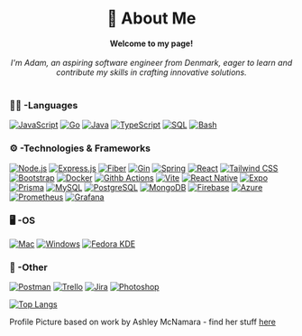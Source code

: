 <h1 align="center">💫 About Me</h1>

<p align="center">
    <b>Welcome to my page!</b><br><br>
    <i>
        I'm Adam, an aspiring software engineer from Denmark, eager to learn and contribute my skills in crafting innovative solutions.<br>
    </i><br>
</p>

### 👨‍💻 -Languages

[![JavaScript](https://img.shields.io/badge/javascript-black?style=for-the-badge&logo=javascript)](https://www.javascript.com/)
[![Go](https://img.shields.io/badge/go-black?style=for-the-badge&logo=go)](https://go.dev/)
[![Java](https://img.shields.io/badge/java-black?style=for-the-badge&logo=openjdk)](https://www.java.com/en/)
[![TypeScript](https://img.shields.io/badge/typescript-black?style=for-the-badge&logo=typescript)](https://www.typescriptlang.org/)
[![SQL](https://img.shields.io/badge/sql-black?style=for-the-badge&logo=mariadb)](https://www.w3schools.com/sql/sql_intro.asp)
[![Bash](https://img.shields.io/badge/bash-black?style=for-the-badge&logo=gnu-bash&logoColor=white)](https://en.wikipedia.org/wiki/Bash_(Unix_shell))

### ⚙️ -Technologies & Frameworks

[![Node.js](https://img.shields.io/badge/node.js-black?style=for-the-badge&logo=node.js)](https://nodejs.org/en)
[![Express.js](https://img.shields.io/badge/express-black?style=for-the-badge&logo=express)](https://expressjs.com/)
[![Fiber](https://img.shields.io/badge/fiber-black?style=for-the-badge&logo=goland)](https://gofiber.io/)
[![Gin](https://img.shields.io/badge/gin-black?style=for-the-badge&logo=gin)](https://gin-gonic.com/)
[![Spring](https://img.shields.io/badge/Spring-black?style=for-the-badge&logo=spring)](https://spring.io/)
[![React](https://img.shields.io/badge/react-black?style=for-the-badge&logo=react)](https://react.dev/)
[![Tailwind CSS](https://img.shields.io/badge/tailwindcss-black?style=for-the-badge&logo=tailwind-css)](https://tailwindcss.com/)
[![Bootstrap](https://img.shields.io/badge/Bootstrap-black?style=for-the-badge&logo=bootstrap)](https://getbootstrap.com/)
[![Docker](https://img.shields.io/badge/Docker-black?style=for-the-badge&logo=docker)](https://www.docker.com/)
[![Githb Actions](https://img.shields.io/badge/github%20actions-black?style=for-the-badge&logo=github-actions)](https://github.com/features/actions)
[![Vite](https://img.shields.io/badge/vite-black?style=for-the-badge&logo=vite)](https://vitejs.dev/)
[![React Native](https://img.shields.io/badge/React%20Native-black?style=for-the-badge&logo=react)](https://reactnative.dev/)
[![Expo](https://img.shields.io/badge/Expo-black?style=for-the-badge&logo=expo)](https://expo.dev/)
[![Prisma](https://img.shields.io/badge/prisma-black?style=for-the-badge&logo=prisma)](https://www.prisma.io/)
[![MySQL](https://img.shields.io/badge/mysql-black?style=for-the-badge&logo=mysql)](https://www.mysql.com/)
[![PostgreSQL](https://img.shields.io/badge/PostgreSQL-black?style=for-the-badge&logo=postgresql)](https://www.postgresql.org/)
[![MongoDB](https://img.shields.io/badge/MongoDB-black?style=for-the-badge&logo=mongodb)](https://www.mongodb.com/)
[![Firebase](https://img.shields.io/badge/Firebase-black?style=for-the-badge&logo=firebase)](https://firebase.google.com/)
[![Azure](https://img.shields.io/badge/Azure-black?style=for-the-badge&logo=microsoft-azure)](https://azure.microsoft.com/en-us/)
[![Prometheus](https://img.shields.io/badge/prometheus-black?style=for-the-badge&logo=prometheus)](https://prometheus.io/)
[![Grafana](https://img.shields.io/badge/grafana-black?style=for-the-badge&logo=grafana)](https://grafana.com/)
<!---
[![Vue](https://img.shields.io/badge/vue.js-black?style=for-the-badge&logo=vue.js)](https://vuejs.org/)

-->

### 🖥️ -OS

[![Mac](https://img.shields.io/badge/mac-black?style=for-the-badge&logo=apple)](https://www.apple.com/)
[![Windows](https://img.shields.io/badge/windows-black?style=for-the-badge&logo=windows)](https://www.microsoft.com/en-us/windows)
[![Fedora KDE](https://img.shields.io/badge/linux-black?style=for-the-badge&logo=Linux)](https://fedoraproject.org/)

### 📱 -Other

[![Postman](https://img.shields.io/badge/Postman-black?style=for-the-badge&logo=postman)](https://www.postman.com/)
[![Trello](https://img.shields.io/badge/Trello-black?style=for-the-badge&logo=trello)](https://trello.com/home)
[![Jira](https://img.shields.io/badge/Jira-black?style=for-the-badge&logo=jira)](https://www.atlassian.com/software/jira)
[![Photoshop](https://img.shields.io/badge/Photoshop-black?style=for-the-badge&logo=adobe-photoshop)](https://www.adobe.com/products/photoshop.html)

[![Top Langs](https://github-readme-stats.vercel.app/api/top-langs/?username=adamwarfa&hide=css,html&layout=compact&theme=transparent&hide_border=true&title_color=e6edf3&text_color=e6edf3)](https://github.com/AdamWarfa)


Profile Picture based on work by Ashley McNamara - find her stuff [here](https://github.com/ashleymcnamara/gophers/tree/master)

